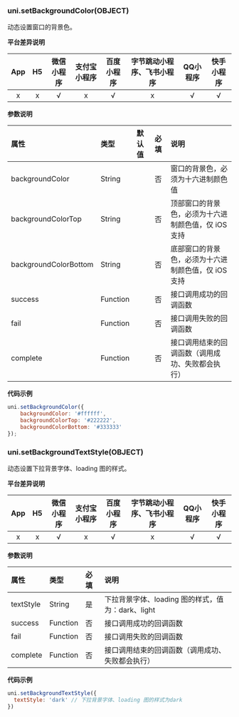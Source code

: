 ### uni.setBackgroundColor(OBJECT)

动态设置窗口的背景色。

**平台差异说明**

|App|H5|微信小程序|支付宝小程序|百度小程序|字节跳动小程序、飞书小程序|QQ小程序|快手小程序|
|:-:|:-:|:-:|:-:|:-:|:-:|:-:|:-:|
|x|x|√|x|√|x|√|√|

**参数说明**

|属性|类型|默认值|必填|说明|
|:-|:-|:-|:-|:-|
|backgroundColor|String||否|窗口的背景色，必须为十六进制颜色值|
|backgroundColorTop|String||否|顶部窗口的背景色，必须为十六进制颜色值，仅 iOS 支持|
|backgroundColorBottom|String||否|底部窗口的背景色，必须为十六进制颜色值，仅 iOS 支持|
|success|Function||否|接口调用成功的回调函数|
|fail|Function||否|接口调用失败的回调函数|
|complete|Function||否|接口调用结束的回调函数（调用成功、失败都会执行）|

**代码示例**

```javascript
uni.setBackgroundColor({
    backgroundColor: '#ffffff',
    backgroundColorTop: '#222222',
    backgroundColorBottom: '#333333'
});
```

### uni.setBackgroundTextStyle(OBJECT)

动态设置下拉背景字体、loading 图的样式。

**平台差异说明**

|App|H5|微信小程序|支付宝小程序|百度小程序|字节跳动小程序、飞书小程序|QQ小程序|快手小程序|
|:-:|:-:|:-:|:-:|:-:|:-:|:-:|:-:|
|x|x|√|x|√|x|√|√|

**参数说明**

|属性|类型|必填|说明|
|:-|:-|:-|:-|
|textStyle|String|是|下拉背景字体、loading 图的样式，值为：dark、light|
|success|Function|否|接口调用成功的回调函数|
|fail|Function|否|接口调用失败的回调函数|
|complete|Function|否|接口调用结束的回调函数（调用成功、失败都会执行）|

**代码示例**

```javascript
uni.setBackgroundTextStyle({
  textStyle: 'dark' // 下拉背景字体、loading 图的样式为dark
})
```
